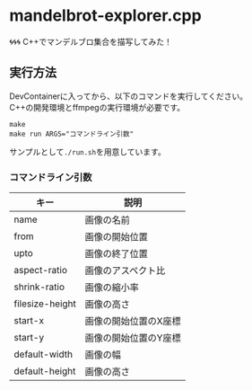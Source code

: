 # mandelbrot-explorer.cpp

🌀🌀🌀 C++でマンデルブロ集合を描写してみた！  

## 実行方法

DevContainerに入ってから、以下のコマンドを実行してください。  
C++の開発環境とffmpegの実行環境が必要です。  

```shell
make
make run ARGS="コマンドライン引数"
```

サンプルとして`./run.sh`を用意しています。  

### コマンドライン引数

| キー | 説明 |
| --- | --- |
| name | 画像の名前 |
| from | 画像の開始位置 |
| upto | 画像の終了位置 |
| aspect-ratio | 画像のアスペクト比 |
| shrink-ratio | 画像の縮小率 |
| filesize-height | 画像の高さ |
| start-x | 画像の開始位置のX座標 |
| start-y | 画像の開始位置のY座標 |
| default-width | 画像の幅 |
| default-height | 画像の高さ |
